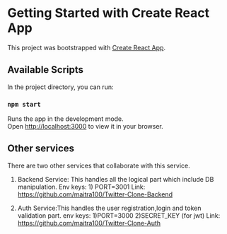 # Getting Started with Create React App

This project was bootstrapped with [Create React App](https://github.com/facebook/create-react-app).

## Available Scripts

In the project directory, you can run:

### `npm start`

Runs the app in the development mode.\
Open [http://localhost:3000](http://localhost:3000) to view it in your browser.

## Other services

There are two other services that collaborate with this service. 

1) Backend Service: This handles all the logical part which include DB manipulation.
Env keys: 1) PORT=3001
Link: https://github.com/maitra100/Twitter-Clone-Backend

2) Auth Service:This handles the user registration,login and token validation part.
env keys: 1)PORT=3000 2)SECRET_KEY (for jwt)
Link: https://github.com/maitra100/Twitter-Clone-Auth
